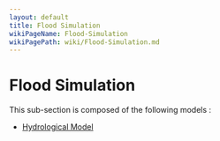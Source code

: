 ```yaml
---
layout: default
title: Flood Simulation
wikiPageName: Flood-Simulation
wikiPagePath: wiki/Flood-Simulation.md
---
```

# Flood Simulation

This sub-section is composed of the following models :

* [Hydrological Model](references#FloodSimulationHydrologicalModel)

